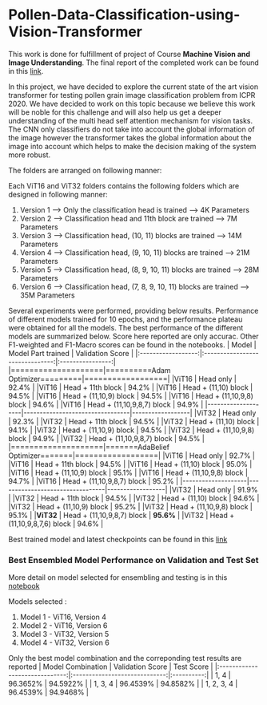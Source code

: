 # Pollen-Data-Classification-using-Vision-Transformer

This work is done for fulfillment of project of Course __Machine Vision and Image Understanding__. The final report of the completed work can be found in this [link](Final_Report.pdf).

In this project, we have decided to explore the current state of the art vision transformer for testing pollen grain image classification problem from ICPR 2020. 
We have decided to work on this topic because we believe this work will be noble for this challenge and will also help us get a deeper understanding of the multi head self attention mechanism for vision tasks. 
The CNN only classifiers do not take into account the global information of the image however the transformer takes the global information about the image into account which helps to make the decision making of the system more robust.

The folders are arranged on following manner:

Each ViT16 and ViT32 folders contains the following folders which are designed in following manner:

1. Version 1 --> Only the classification head is trained --> 4K Parameters 
2. Version 2 --> Classification head and 11th block are trained --> 7M Parameters
3. Version 3 --> Classification head, (10, 11) blocks are trained --> 14M Parameters
4. Version 4 --> Classification head, (9, 10, 11) blocks are trained --> 21M Parameters
5. Version 5 --> Classification head, (8, 9, 10, 11) blocks are trained --> 28M Parameters
6. Version 6 --> Classification head, (7, 8, 9, 10, 11) blocks are trained --> 35M Parameters


Several experiments were performed, providing below results.
Performance of different models trained for 10 epochs, and the performance plateau were obtained for all the models. The best performance of the different models are summarized below. Score here reported are only accurac. Other F1-weighted and F1-Macro scores can be found in the notebooks.
|        Model       |      Model Part trained         | Validation Score |
|:------------------:|:-------------------------------:|:----------------:|
|====================|==========Adam Optimizer=========|==================|
|ViT16               |   Head only                     |     92.4%        |
|ViT16               |   Head + 11th block             |     94.2%        |
|ViT16               |   Head + (11,10)  block         |     94.5%        |
|ViT16               |   Head + (11,10,9)  block       |     94.5%        |
|ViT16               |   Head + (11,10,9,8)  block     |     94.6%        |
|ViT16               |   Head + (11,10,9,8,7)  block   |     94.9%        |
|--------------------|---------------------------------|------------------|
|ViT32               |   Head only                     |     92.3%        |
|ViT32               |   Head + 11th block             |     94.5%        |
|ViT32               |   Head + (11,10)  block         |     94.1%        |
|ViT32               |   Head + (11,10,9)  block       |     94.5%        |
|ViT32               |   Head + (11,10,9,8)  block     |     94.9%        |
|ViT32               |   Head + (11,10,9,8,7)  block   |     94.5%        |
|====================|=======AdaBelief Optimizer=======|==================|
|ViT16               |   Head only                     |     92.7%        |
|ViT16               |   Head + 11th block             |     94.5%        |
|ViT16               |   Head + (11,10)  block         |     95.0%        |
|ViT16               |   Head + (11,10,9)  block       |     95.1%        |
|ViT16               |   Head + (11,10,9,8)  block     |     94.7%        |
|ViT16               |   Head + (11,10,9,8,7)  block   |     95.2%        |
|--------------------|---------------------------------|------------------|
|ViT32               |   Head only                     |     91.9%        |
|ViT32               |   Head + 11th block             |     94.5%        |
|ViT32               |   Head + (11,10)  block         |     94.6%        |
|ViT32               |   Head + (11,10,9)  block       |     95.2%        |
|ViT32               |   Head + (11,10,9,8)  block     |     95.1%        |
|__ViT32__           |   Head + (11,10,9,8,7)  block   |   __95.6%__      |
|ViT32               |   Head + (11,10,9,8,7,6)  block |     94.6%        |

Best trained model and latest checkpoints can be found in this [link](https://kuacae-my.sharepoint.com/:f:/g/personal/100058927_ku_ac_ae/ElAIxKpwEE1FtXSUAY435A4B7EIXLa7ouQMnJ-uwcJ5uWw?e=6mKEjd)

### Best Ensembled Model Performance on Validation and Test Set

More detail on model selected for ensembling and testing is in this [notebook](notebooks/https://github.com/ghimireadarsh/Pollen-Data-Classification-using-Vision-Transformer/blob/master/Notebooks/3%20Final%20Model%20Validation%2C%20Ensembling%20and%20Testing.ipynb)

Models selected :
1. Model 1 - ViT16, Version 4
2. Model 2 - ViT16, Version 6
3. Model 3 - ViT32, Version 5
4. Model 4 - ViT32, Version 6

Only the best model combination and the correponding test results are reported
|        Model Combination       |      Validation Score         | Test Score |
|:------------------------------:|:-----------------------------:|:----------:|
|            1, 4                |        96.3652%               |  94.5922%  |
|            1, 3, 4             |        96.4539%               |  94.8582%  |
|            1, 2, 3, 4          |        96.4539%               |  94.9468%  |

